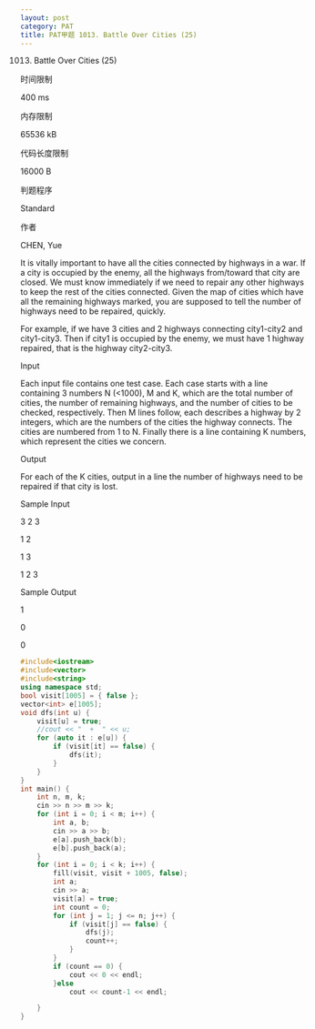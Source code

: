 ```yaml
---
layout: post
category: PAT
title: PAT甲题 1013. Battle Over Cities (25)
---
```

1013. Battle Over Cities (25)

时间限制

400 ms

内存限制

65536 kB

代码长度限制

16000 B

判题程序

Standard

作者

CHEN, Yue

It is vitally important to have all the cities connected by highways in a war. If a city is occupied by the enemy, all the highways from/toward that city are closed. We must know immediately if we need to repair any other highways to keep the rest of the cities connected. Given the map of cities which have all the remaining highways marked, you are supposed to tell the number of highways need to be repaired, quickly.



For example, if we have 3 cities and 2 highways connecting city1-city2 and city1-city3. Then if city1 is occupied by the enemy, we must have 1 highway repaired, that is the highway city2-city3.



Input



Each input file contains one test case. Each case starts with a line containing 3 numbers N (<1000), M and K, which are the total number of cities, the number of remaining highways, and the number of cities to be checked, respectively. Then M lines follow, each describes a highway by 2 integers, which are the numbers of the cities the highway connects. The cities are numbered from 1 to N. Finally there is a line containing K numbers, which represent the cities we concern.



Output



For each of the K cities, output in a line the number of highways need to be repaired if that city is lost.



Sample Input

3 2 3

1 2

1 3

1 2 3

Sample Output

1

0

0


```c++
#include<iostream>
#include<vector>
#include<string>
using namespace std;
bool visit[1005] = { false };
vector<int> e[1005];
void dfs(int u) {
	visit[u] = true;
	//cout << "  +  " << u;
	for (auto it : e[u]) {
		if (visit[it] == false) {
			dfs(it);
		}
	}
}
int main() {
	int n, m, k;
	cin >> n >> m >> k;
	for (int i = 0; i < m; i++) {
		int a, b;
		cin >> a >> b;
		e[a].push_back(b);
		e[b].push_back(a);
	}
	for (int i = 0; i < k; i++) {
		fill(visit, visit + 1005, false);
		int a;
		cin >> a;
		visit[a] = true;
		int count = 0;
		for (int j = 1; j <= n; j++) {
			if (visit[j] == false) {
				dfs(j);
				count++;
			}
		}
		if (count == 0) {
			cout << 0 << endl;
		}else
			cout << count-1 << endl;

	}
}
```